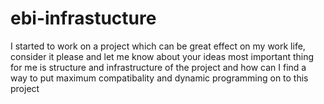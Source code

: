 # ebi-infrastucture
I started to work on a project which can be great effect on my work life, consider it please and let me know about your ideas
most important thing for me is structure and infrastructure of the project and how can I find a way to put maximum compatibality and dynamic programming on to this project
